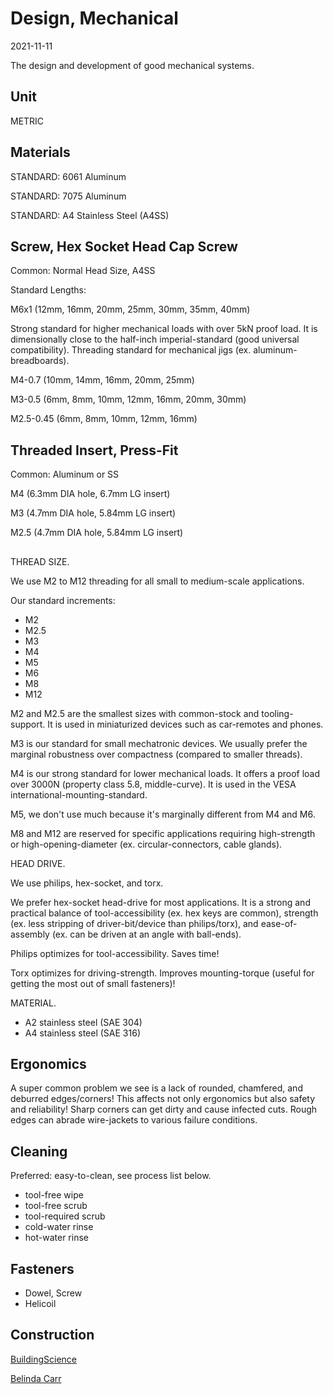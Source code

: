 # Design, Mechanical

2021-11-11

The design and development of good mechanical systems.

## Unit

METRIC

## Materials

STANDARD: 6061 Aluminum

STANDARD: 7075 Aluminum 

STANDARD: A4 Stainless Steel (A4SS)

## Screw, Hex Socket Head Cap Screw

Common: Normal Head Size, A4SS

Standard Lengths:

M6x1 (12mm, 16mm, 20mm, 25mm, 30mm, 35mm, 40mm)

Strong standard for higher mechanical loads with over 5kN proof load. It is dimensionally close to the half-inch imperial-standard (good universal compatibility). Threading standard for mechanical jigs (ex. aluminum-breadboards).

M4-0.7 (10mm, 14mm, 16mm, 20mm, 25mm)

M3-0.5 (6mm, 8mm, 10mm, 12mm, 16mm, 20mm, 30mm)

M2.5-0.45 (6mm, 8mm, 10mm, 12mm, 16mm)

## Threaded Insert, Press-Fit

Common: Aluminum or SS

M4 (6.3mm DIA hole, 6.7mm LG insert)

M3 (4.7mm DIA hole, 5.84mm LG insert)

M2.5 (4.7mm DIA hole, 5.84mm LG insert)

## 

THREAD SIZE.

We use M2 to M12 threading for all small to medium-scale applications.

Our standard increments:

* M2
* M2.5
* M3
* M4
* M5
* M6
* M8
* M12

M2 and M2.5 are the smallest sizes with common-stock and tooling-support. It is used in miniaturized devices such as car-remotes and phones.

M3 is our standard for small mechatronic devices. We usually prefer the marginal robustness over compactness (compared to smaller threads).

M4 is our strong standard for lower mechanical loads. It offers a proof load over 3000N (property class 5.8, middle-curve). It is used in the VESA international-mounting-standard.

M5, we don't use much because it's marginally different from M4 and M6. 

M8 and M12 are reserved for specific applications requiring high-strength or high-opening-diameter (ex. circular-connectors, cable glands).

HEAD DRIVE.

We use philips, hex-socket, and torx. 

We prefer hex-socket head-drive for most applications. It is a strong and practical balance of tool-accessibility (ex. hex keys are common), strength (ex. less stripping of driver-bit/device than philips/torx), and ease-of-assembly (ex. can be driven at an angle with ball-ends).

Philips optimizes for tool-accessibility. Saves time!

Torx optimizes for driving-strength. Improves mounting-torque (useful for getting the most out of small fasteners)!

MATERIAL.

* A2 stainless steel (SAE 304)
* A4 stainless steel (SAE 316)

## Ergonomics

A super common problem we see is a lack of rounded, chamfered, and deburred edges/corners! This affects not only ergonomics but also safety and reliability! Sharp corners can get dirty and cause infected cuts. Rough edges can abrade wire-jackets to various failure conditions.

## Cleaning

Preferred: easy-to-clean, see process list below.

* tool-free wipe
* tool-free scrub
* tool-required scrub
* cold-water rinse
* hot-water rinse

## Fasteners

* Dowel, Screw
* Helicoil

## Construction

[BuildingScience](https://www.buildingscience.com/)

[Belinda Carr](https://www.youtube.com/channel/UC_NzYRcT5IroUsMU2472ViQ)
